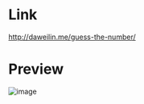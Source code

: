 # Link
http://daweilin.me/guess-the-number/

# Preview
![image](https://github.com/Dawwwei/guess-the-number/assets/149939695/10fc4064-b7ea-451d-bb81-9ae52319f322)
